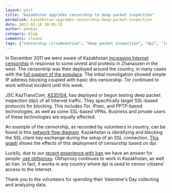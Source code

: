 ```yaml
---
layout: post
title: "Kazakhstan upgrades censorship to deep packet inspection"
permalink: kazakhstan-upgrades-censorship-deep-packet-inspection
date: 2012-02-16 10:05:15
author: phobos
category: blog
comments: closed
tags: ["censorship circumvention", "deep packet inspection", "dpi", "internet censorship", "kazakhstan", "obfsproxy", "tor blocked"]
---
```


In December 2011 we were aware of Kazakhstan [increasing Internet censorship](http://www.hrw.org/news/2011/12/17/kazakhstan-investigate-violence-oil-rich-western-region) in response to some unrest and protests in Zhanaozen in the west. The censorship was then deployed around the country, in many cases with the [full support of the populace](http://www.washingtontimes.com/news/2011/dec/30/kazakhstan-social-networking-ban-censorship-debate/). The initial invesitgation showed simple IP address blocking coupled with basic dns censorship. Tor continued to work without incident until this week.

JSC KazTransCom, [AS35104](http://bgp.he.net/AS35104#_asinfo), has deployed or begun testing deep packet inspection (dpi) of all Internet traffic. They specifically target SSL-based protocols for blocking. This includes Tor, IPsec, and PPTP-based technologies, as well as some SSL-based VPNs. Business and private users of these technologies are equally affected.

An example of the censorship, as recorded by volunteers in country, can be found in this [network flow diagram](https://media.torproject.org/misc/2012-02-14-kazakhstan-dpi-blocking-of-tor.txt). Kazakhstan is identifying and blocking the SSL client key exchange during the setup of an SSL connection. [This graph](https://metrics.torproject.org/users.html?graph=direct-users&start=2011-11-18&end=2012-02-16&country=kz&events=on&dpi=72#direct-users) shows the effects of this deployment of censorship based on dpi.

Luckily, due to our [recent experience with Iran](https://blog.torproject.org/blog/obfsproxy-next-step-censorship-arms-race) we have an answer for people: [use obfsproxy](https://www.torproject.org/projects/obfsproxy.html.en). Obfsproxy continues to work in Kazakhstan, as well as Iran. In fact, it works in any country where dpi is used to censor citizens' access to the Internet.

Thank you to the volunteers for spending their Valentine's Day collecting and analyzing data.
